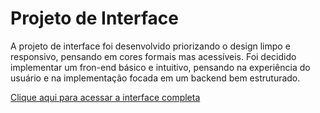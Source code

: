 
# Projeto de Interface

A projeto de interface foi desenvolvido priorizando o design limpo e responsivo, pensando em cores formais mas acessíveis. Foi decidido implementar um fron-end básico e intuitivo, pensando na experiência do usuário e na implementação focada em um backend bem estruturado. 
 
[Clique aqui para acessar a interface completa](https://www.figma.com/file/KQdav4b75ZUHMehUlB4ATs/BuscaBook?node-id=27-320&t=zy0Y2EMTh6Md7T2a-0)

